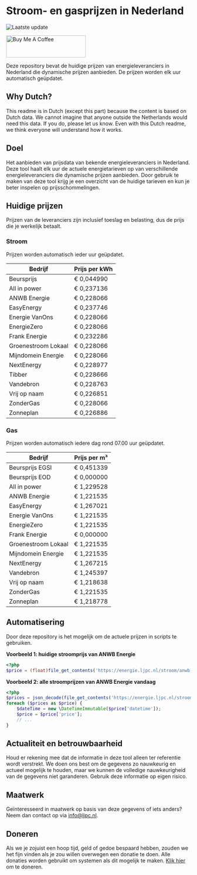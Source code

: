 # Stroom- en gasprijzen in Nederland

![Laatste update](https://img.shields.io/badge/laatste%20update-2023--10--22%2012%3A00%20CET-brightgreen)

<a href="https://www.buymeacoffee.com/Lars-" target="_blank"><img src="https://cdn.buymeacoffee.com/buttons/v2/default-orange.png" alt="Buy Me A Coffee" height="60" style="height: 60px !important;width: 217px !important;" ></a>

Deze repository bevat de huidige prijzen van energieleveranciers in Nederland die dynamische prijzen aanbieden. De prijzen worden elk uur automatisch geüpdatet.

## Why Dutch?

This readme is in Dutch (except this part) because the content is based on Dutch data. We cannot imagine that anyone outside the Netherlands would need this data. If you do, please let us know. Even with this Dutch readme, we think
everyone will understand how it works.

## Doel

Het aanbieden van prijsdata van bekende energieleveranciers in Nederland. Deze tool haalt elk uur de actuele energietarieven op van verschillende energieleveranciers die dynamische prijzen aanbieden. Door gebruik te maken van deze tool
krijg je een overzicht van de huidige tarieven en kun je beter inspelen op prijsschommelingen.

## Huidige prijzen

Prijzen van de leveranciers zijn inclusief toeslag en belasting, dus de prijs die je werkelijk betaalt.

### Stroom

Prijzen worden automatisch ieder uur geüpdatet.

 Bedrijf | Prijs per kWh 
---------|---------------
Beursprijs | € 0,044990
All in power | € 0,237136
ANWB Energie | € 0,228066
EasyEnergy | € 0,237746
Energie VanOns | € 0,228066
EnergieZero | € 0,228066
Frank Energie | € 0,232286
Groenestroom Lokaal | € 0,228066
Mijndomein Energie | € 0,228066
NextEnergy | € 0,228977
Tibber | € 0,228666
Vandebron | € 0,228763
Vrij op naam | € 0,226851
ZonderGas | € 0,228066
Zonneplan | € 0,226886


### Gas

Prijzen worden automatisch iedere dag rond 07.00 uur geüpdatet.

 Bedrijf | Prijs per m³ 
---------|--------------
Beursprijs EGSI | € 0,451339
Beursprijs EOD | € 0,000000
All in power | € 1,229528
ANWB Energie | € 1,221535
EasyEnergy | € 1,267021
Energie VanOns | € 1,221535
EnergieZero | € 1,221535
Frank Energie | € 0,000000
Groenestroom Lokaal | € 1,221535
Mijndomein Energie | € 1,221535
NextEnergy | € 1,267215
Vandebron | € 1,245397
Vrij op naam | € 1,218638
ZonderGas | € 1,221535
Zonneplan | € 1,218778


## Automatisering

Door deze repository is het mogelijk om de actuele prijzen in scripts te gebruiken.

**Voorbeeld 1: huidige stroomprijs van ANWB Energie**

```php
<?php
$price = (float)file_get_contents('https://energie.ljpc.nl/stroom/anwb-energie-nu.txt');

```

**Voorbeeld 2: alle stroomprijzen van ANWB Energie vandaag**

```php
<?php
$prices = json_decode(file_get_contents('https://energie.ljpc.nl/stroom/all-in-power-vandaag.json'),true);
foreach ($prices as $price) {
    $dateTime = new \DateTimeImmutable($price['datetime']);
    $price = $price['price'];
    // ...
}
```

## Actualiteit en betrouwbaarheid

Houd er rekening mee dat de informatie in deze tool alleen ter referentie wordt verstrekt. We doen ons best om de gegevens zo nauwkeurig en actueel mogelijk te houden, maar we kunnen de volledige nauwkeurigheid van de gegevens niet
garanderen. Gebruik deze informatie op eigen risico.

## Maatwerk

Geïnteresseerd in maatwerk op basis van deze gegevens of iets anders? Neem dan contact op
via [info@ljpc.nl](mailto:info@ljpc.nl?subject=Energie%20prijzen).

## Doneren

Als we je zojuist een hoop tijd, geld of gedoe bespaard hebben, zouden we het fijn vinden als je zou willen overwegen een
donatie te doen. Alle donaties worden gebruikt om systemen als dit mogelijk te
maken. [Klik hier](https://www.buymeacoffee.com/Lars-) om te doneren.
